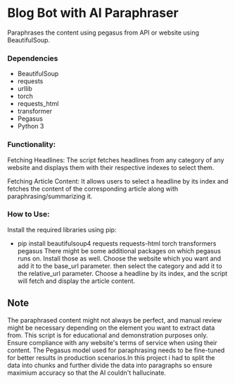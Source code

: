 # Blog Bot with AI Paraphraser
Paraphrases the content using pegasus from API or website using BeautifulSoup.

### Dependencies
- BeautifulSoup
- requests
- urllib
- torch
- requests_html
- transformer
- Pegasus
- Python 3
  
### Functionality:
Fetching Headlines: The script fetches headlines from any category of any website and displays them with their respective indexes to select them.

Fetching Article Content: It allows users to select a headline by its index and fetches the content of the corresponding article along with  paraphrasing/summarizing it.

### How to Use:
Install the required libraries using pip:
- pip install beautifulsoup4 requests requests-html torch transformers pegasus
There might be some additional packages on which pegasus runs on. Install those as well.
Choose the website which you want and add it to the base_url parameter. then select the category and add it to the relative_url parameter.
Choose a headline by its index, and the script will fetch and display the article content.

## Note
The paraphrased content might not always be perfect, and manual review might be necessary depending on the element you want to extract data from.
This script is for educational and demonstration purposes only. Ensure compliance with any website's terms of service when using their content.
The Pegasus model used for paraphrasing needs to be fine-tuned for better results in production scenarios.In this project i had to split the data into chunks and further divide the data into paragraphs so ensure maximium accuracy so that the AI couldn't hallucinate.
